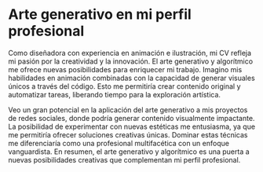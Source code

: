 # Arte generativo en mi perfil profesional

Como diseñadora con experiencia en animación e ilustración, mi CV refleja mi pasión por la creatividad y la innovación. El arte generativo y algorítmico me ofrece nuevas posibilidades para enriquecer mi trabajo. Imagino mis habilidades en animación combinadas con la capacidad de generar visuales únicos a través del código. Esto me permitiría crear contenido original y automatizar tareas, liberando tiempo para la exploración artística.

Veo un gran potencial en la aplicación del arte generativo a mis proyectos de redes sociales, donde podría generar contenido visualmente impactante. La posibilidad de experimentar con nuevas estéticas me entusiasma, ya que me permitiría ofrecer soluciones creativas únicas. Dominar estas técnicas me diferenciaría como una profesional multifacética con un enfoque vanguardista. En resumen, el arte generativo y algorítmico es una puerta a nuevas posibilidades creativas que complementan mi perfil profesional.

